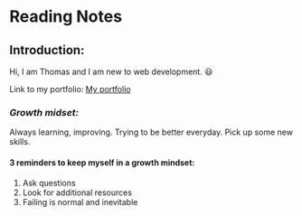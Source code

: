 # Reading Notes

## Introduction:
Hi, I am Thomas and I am new to web development. 😃

Link to my portfolio: [My portfolio](https://github.com/Rapib) 


### *Growth midset:*
Always learning, improving. Trying to be better everyday. Pick up some new skills.

#### **3 reminders to keep myself in a growth mindset:**

1. Ask questions
2. Look for additional resources 
3. Failing is normal and inevitable
